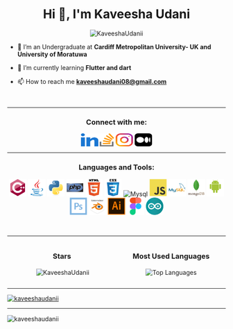 <h1 align="center">Hi 👋, I'm Kaveesha Udani</h1>
<p align="center"> <img src="https://komarev.com/ghpvc/?username=KaveeshaUdanii&label=Profile%20views&color=0e75b6&style=flat" alt="KaveeshaUdanii" /> </p>


- 🔭 I’m an Undergraduate at **Cardiff Metropolitan University- UK and University of Moratuwa**
- 🌱 I’m currently learning **Flutter and dart**

- 📫 How to reach me **kaveeshaudani08@gmail.com**

</br>
<hr size="1px"/>

<h3 align="center">Connect with me:</h3>
<p align="center">
<a href="https://www.linkedin.com/in/kaveesha-udani-bb83552bb/" target="blank"><img align="center" src="https://raw.githubusercontent.com/teamedwardforever/Readme-Generator/71f25dd8b98329b168142a6b782a107b75eab178/svg/Social/linked-in-alt.svg" alt="https://www.linkedin.com/in/kaveesha-udani-bb83552bb" height="30" width="40" /></a><a href="https://stackoverflow.com/users/24166816" target="blank"><img align="center" src="https://raw.githubusercontent.com/teamedwardforever/Readme-Generator/71f25dd8b98329b168142a6b782a107b75eab178/svg/Social/stack-overflow.svg" alt="24166816" height="30" width="40" /></a><a href="https://instagram.com/https://www.instagram.com/kavee__u?igsh=MXV2cXFkdm9seXFpcQ%3D%3D&utm_source=qr" target="blank"><img align="center" src="https://raw.githubusercontent.com/teamedwardforever/Readme-Generator/71f25dd8b98329b168142a6b782a107b75eab178/svg/Social/instagram.svg" alt="https://www.instagram.com/kavee__u?igsh=MXV2cXFkdm9seXFpcQ%3D%3D&utm_source=qr" height="30" width="40" /></a>
<a href="https://medium.com/@kaveeshaudani08" target="blank"><img align="center" src="https://github.com/IshanHansaka/skill-icons/blob/IshanHansaka/icons/medium-.svg" alt="kaveeshaudani08" height="30" width="40"/></a>
</p>



<hr size="1px"/>


<h3 align="center">Languages and Tools:</h3>
<p align="center">
<img src="https://raw.githubusercontent.com/teamedwardforever/Readme-Generator/71f25dd8b98329b168142a6b782a107b75eab178/svg/Skills/Languages/cplusplus-original.svg" alt="CPP" width="40" height="40"/>
<img src="https://raw.githubusercontent.com/teamedwardforever/Readme-Generator/71f25dd8b98329b168142a6b782a107b75eab178/svg/Skills/Languages/java-original.svg" alt="Java" width="40" height="40"/>
<img src="https://raw.githubusercontent.com/teamedwardforever/Readme-Generator/71f25dd8b98329b168142a6b782a107b75eab178/svg/Skills/Languages/python-original.svg" alt="Python" width="40" height="40"/>
<img src="https://raw.githubusercontent.com/teamedwardforever/Readme-Generator/71f25dd8b98329b168142a6b782a107b75eab178/svg/Skills/Languages/php-original.svg" alt="PHP" width="40" height="40"/>
<img src="https://raw.githubusercontent.com/teamedwardforever/Readme-Generator/71f25dd8b98329b168142a6b782a107b75eab178/svg/Skills/Frontend/html5-original-wordmark.svg" alt="HTML" width="40" height="40"/>
<img src="https://raw.githubusercontent.com/teamedwardforever/Readme-Generator/71f25dd8b98329b168142a6b782a107b75eab178/svg/Skills/Frontend/css3-original-wordmark.svg" alt="Css" width="40" height="40"/>
<img src="https://raw.githubusercontent.com/teamedwardforever/Readme-Generator/71f25dd8b98329b168142a6b782a107b75eab178/svg/Skills/Database/Bootstrap-original-wordmark.svg" alt="Mysql" width="40" height="40"/>
<img src="https://raw.githubusercontent.com/devicons/devicon/master/icons/javascript/javascript-original.svg" alt="javascript" width="40" height="40"/>    
<img src="https://raw.githubusercontent.com/teamedwardforever/Readme-Generator/71f25dd8b98329b168142a6b782a107b75eab178/svg/Skills/Database/mysql-original-wordmark.svg" alt="Mysql" width="40" height="40"/>
<img src="https://raw.githubusercontent.com/teamedwardforever/Readme-Generator/71f25dd8b98329b168142a6b782a107b75eab178/svg/Skills/Database/mongodb-original-wordmark.svg" alt="Mongodb" width="40" height="40"/>
<img src="https://raw.githubusercontent.com/teamedwardforever/Readme-Generator/71f25dd8b98329b168142a6b782a107b75eab178/svg/Skills/Mobile/android-original-wordmark.svg" alt="Android" width="40" height="40"/>
<img src="https://raw.githubusercontent.com/teamedwardforever/Readme-Generator/71f25dd8b98329b168142a6b782a107b75eab178/svg/Skills/Software/photoshop-line.svg" alt="Photoshop" width="40" height="40"/>
<img src="https://raw.githubusercontent.com/teamedwardforever/Readme-Generator/71f25dd8b98329b168142a6b782a107b75eab178/svg/Skills/Software/blender_community_badge_white.svg" alt="Blender" width="40" height="40"/>
<img src="https://raw.githubusercontent.com/teamedwardforever/Readme-Generator/71f25dd8b98329b168142a6b782a107b75eab178/svg/Skills/Software/adobe_illustrator-icon%20(1).svg" alt="Adobe Illustrator" width="40" height="40"/>
<img src="https://raw.githubusercontent.com/teamedwardforever/Readme-Generator/71f25dd8b98329b168142a6b782a107b75eab178/svg/Skills/Software/figma-icon.svg" alt="Figma" width="40" height="40"/>
<img src="https://raw.githubusercontent.com/teamedwardforever/Readme-Generator/71f25dd8b98329b168142a6b782a107b75eab178/svg/Skills/Other/arduino-1.svg" alt="Arduino" width="40" height="40"/>

</p></br>

<hr size="1px"/>

<div style="display: flex; justify-content: space-between;">
    <div style="flex: 1;">
        <h3 align="center">Stars</h3>
        <p align="center">&nbsp;<img align="center" height="180em" src="https://github-readme-stats.vercel.app/api?username=KaveeshaUdanii&show_icons=true&locale=en&theme=tokyonight" alt="KaveeshaUdanii" /></p>
    </div>
    <div style="flex: 1;">
        <h3 align="center">Most Used Languages</h3>
        <p align="center"><img align="center" src="https://github-readme-stats.vercel.app/api/top-langs/?username=KaveeshaUdanii&layout=compact&theme=tokyonight" alt="Top Languages" /></p>
    </div>
</div>




<hr size="1px"/>

<p align="left"> <a href="https://github.com/ryo-ma/github-profile-trophy"><img src="https://github-profile-trophy.vercel.app/?username=kaveeshaudanii" alt="kaveeshaudanii" /></a> </p>

<hr size="1px"/>

<p><img align="center" src="https://github-readme-stats.vercel.app/api/top-langs?username=kaveeshaudanii&show_icons=true&locale=en&layout=compact" alt="kaveeshaudanii" /></p>
